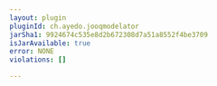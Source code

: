 ```yaml
---
layout: plugin
pluginId: ch.ayedo.jooqmodelator
jarSha1: 9924674c535e8d2b672308d7a51a8552f4be3709
isJarAvailable: true
error: NONE
violations: []

---
```

